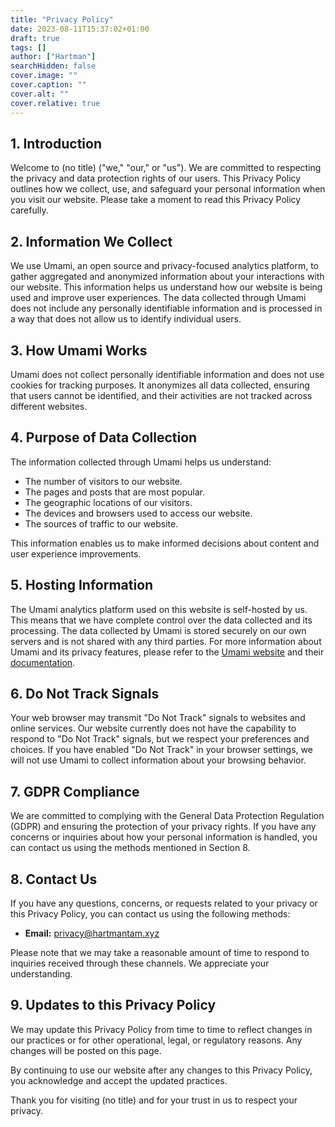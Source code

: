 ```yaml
---
title: "Privacy Policy"
date: 2023-08-11T15:37:02+01:00
draft: true
tags: []
author: ["Hartman"]
searchHidden: false
cover.image: ""
cover.caption: ""
cover.alt: ""
cover.relative: true
---
```


## 1. Introduction

Welcome to (no title) ("we," "our," or "us"). We are committed to respecting the privacy and data protection rights of our users. This Privacy Policy outlines how we collect, use, and safeguard your personal information when you visit our website. Please take a moment to read this Privacy Policy carefully.

## 2. Information We Collect

We use Umami, an open source and privacy-focused analytics platform, to gather aggregated and anonymized information about your interactions with our website. This information helps us understand how our website is being used and improve user experiences. The data collected through Umami does not include any personally identifiable information and is processed in a way that does not allow us to identify individual users.

## 3. How Umami Works

Umami does not collect personally identifiable information and does not use cookies for tracking purposes. It anonymizes all data collected, ensuring that users cannot be identified, and their activities are not tracked across different websites.

## 4. Purpose of Data Collection

The information collected through Umami helps us understand:
- The number of visitors to our website.
- The pages and posts that are most popular.
- The geographic locations of our visitors.
- The devices and browsers used to access our website.
- The sources of traffic to our website.

This information enables us to make informed decisions about content and user experience improvements.

## 5. Hosting Information

The Umami analytics platform used on this website is self-hosted by us. This means that we have complete control over the data collected and its processing. The data collected by Umami is stored securely on our own servers and is not shared with any third parties. For more information about Umami and its privacy features, please refer to the [Umami website](https://umami.is/) and their [documentation](https://umami.is/docs/).

## 6. Do Not Track Signals

Your web browser may transmit "Do Not Track" signals to websites and online services. Our website currently does not have the capability to respond to "Do Not Track" signals, but we respect your preferences and choices. If you have enabled "Do Not Track" in your browser settings, we will not use Umami to collect information about your browsing behavior.

## 7. GDPR Compliance

We are committed to complying with the General Data Protection Regulation (GDPR) and ensuring the protection of your privacy rights. If you have any concerns or inquiries about how your personal information is handled, you can contact us using the methods mentioned in Section 8.

## 8. Contact Us

If you have any questions, concerns, or requests related to your privacy or this Privacy Policy, you can contact us using the following methods:
- **Email:** privacy@hartmantam.xyz

Please note that we may take a reasonable amount of time to respond to inquiries received through these channels. We appreciate your understanding.

## 9. Updates to this Privacy Policy

We may update this Privacy Policy from time to time to reflect changes in our practices or for other operational, legal, or regulatory reasons. Any changes will be posted on this page.

By continuing to use our website after any changes to this Privacy Policy, you acknowledge and accept the updated practices.

Thank you for visiting (no title) and for your trust in us to respect your privacy.
